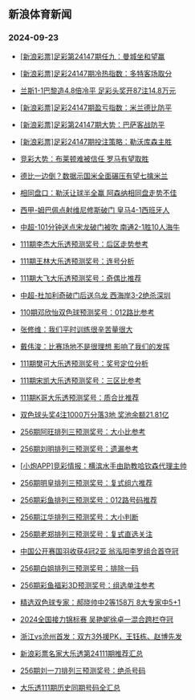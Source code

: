 ## 新浪体育新闻 
### 2024-09-23

+ [[新浪彩票]足彩第24147期任九：曼城坐和望赢](https://sports.sina.com.cn/l/2024-09-22/doc-incpypra8295294.shtml)

+ [[新浪彩票]足彩24147期冷热指数：多特客场取分](https://sports.sina.com.cn/l/2024-09-22/doc-incpytwu6119685.shtml)

+ [兰斯1-1巴黎造4.8倍冷平 足彩头奖开87注14.8万元](https://sports.sina.com.cn/l/2024-09-22/doc-incpypqu9498770.shtml)

+ [[新浪彩票]足彩24147期盈亏指数：米兰德比防平](https://sports.sina.com.cn/l/2024-09-22/doc-incpypra8295660.shtml)

+ [[新浪彩票]足彩第24147期大势：巴萨客战防平](https://sports.sina.com.cn/l/2024-09-22/doc-incpypqu9499220.shtml)

+ [[新浪彩票]足彩24147期投注策略：勒沃库森主胜](https://sports.sina.com.cn/l/2024-09-22/doc-incpypra8295490.shtml)

+ [竞彩大势：布莱顿难被信任 罗马有望取胜](https://sports.sina.com.cn/l/2024-09-22/doc-incpytwy8165314.shtml)

+ [德比一边倒？数据示国米全面碾压有望七擒米兰](https://sports.sina.com.cn/l/2024-09-22/doc-incpypqw6247350.shtml)

+ [相同盘口：勒沃让球半全赢 阿森纳相同盘走势不佳](https://sports.sina.com.cn/l/2024-09-22/doc-incpytwx1413951.shtml)

+ [西甲-姆巴佩点射维尼修斯破门 皇马4-1西班牙人](https://sports.sina.com.cn/g/laliga/2024-09-22/doc-incpypra8293818.shtml)

+ [中超-101分钟送点宋龙破门被吹 南通2-1胜10人海牛](https://sports.sina.com.cn/china/j/2024-09-22/doc-incpzvkm0866589.shtml)

+ [111期李杰大乐透预测奖号：后区走势参考](https://sports.sina.com.cn/l/2024-09-22/doc-incpzkus7846648.shtml)

+ [111期王林大乐透预测奖号：连号分析](https://sports.sina.com.cn/l/2024-09-22/doc-incpzkus7846599.shtml)

+ [111期大飞大乐透预测奖号：奇偶比推荐](https://sports.sina.com.cn/l/2024-09-22/doc-incpzkus7846874.shtml)

+ [中超-杜加利奇破门后送乌龙 西海岸3-2绝杀深圳](https://sports.sina.com.cn/china/j/2024-09-22/doc-incpzvkh5586176.shtml)

+ [110期邓欣怡双色球预测奖号：012路比参考](https://sports.sina.com.cn/l/2024-09-22/doc-incpzkuk9055026.shtml)

+ [张修维：我们平时训练很辛苦量很大](https://sports.sina.com.cn/china/j/2024-09-22/doc-incpzvkn7632364.shtml)

+ [戴伟浚：比赛场地不是很理想 影响了我们的发挥](https://sports.sina.com.cn/china/j/2024-09-22/doc-incpzvkm0855416.shtml)

+ [111期樊可大乐透预测奖号：奖号定位分析](https://sports.sina.com.cn/l/2024-09-22/doc-incpzkur1069810.shtml)

+ [111期宋凯大乐透预测奖号：三区比参考](https://sports.sina.com.cn/l/2024-09-22/doc-incpzent1200172.shtml)

+ [111期K哥大乐透预测奖号：质合比推荐](https://sports.sina.com.cn/l/2024-09-22/doc-incpzkur1069542.shtml)

+ [双色球头奖4注1000万分落3地 奖池余额21.81亿](https://sports.sina.com.cn/l/2024-09-22/doc-incpzvkh5599587.shtml)

+ [256期阿旺排列三预测奖号：大小比参考](https://sports.sina.com.cn/l/2024-09-22/doc-incpzkur1072463.shtml)

+ [256期刘明排列三预测奖号：遗漏参考](https://sports.sina.com.cn/l/2024-09-22/doc-incpzkus7849336.shtml)

+ [[小炮APP]竞彩情报：横滨水手由助教哈钦森代理主帅](https://sports.sina.com.cn/l/2024-09-22/doc-incpyyes6029930.shtml)

+ [256期明皇排列三预测奖号：复式组六推荐](https://sports.sina.com.cn/l/2024-09-22/doc-incpzkur1072058.shtml)

+ [256期彩鱼排列三预测奖号：012路号码推荐](https://sports.sina.com.cn/l/2024-09-22/doc-incpzkus7849554.shtml)

+ [256期江华排列三预测奖号：大小判断](https://sports.sina.com.cn/l/2024-09-22/doc-incpzkur1072329.shtml)

+ [256期老郑排列三预测奖号：复式直选关注](https://sports.sina.com.cn/l/2024-09-22/doc-incpzkus7849455.shtml)

+ [中国公开赛国羽收获4冠2亚 翁泓阳李罗组合首夺冠](https://sports.sina.com.cn/others/badmin/2024-09-22/doc-incpzvkn7627867.shtml)

+ [256期白姐排列三预测奖号：排除一码](https://sports.sina.com.cn/l/2024-09-22/doc-incpzkun5805277.shtml)

+ [256期彩鱼福彩3D预测奖号：组选单注参考](https://sports.sina.com.cn/l/2024-09-22/doc-incpzkus7848770.shtml)

+ [精选双色球专家：郝晓帅中2等158万 8大专家中5+1](https://sports.sina.com.cn/l/2024-09-22/doc-incpyyew8073620.shtml)

+ [2024全国接力锦标赛 吴艳妮徐卓一混合跨栏夺冠](https://sports.sina.com.cn/others/athletics/2024-09-22/doc-incpzvkm0866050.shtml)

+ [浙江vs沧州首发：双方3外援PK，王钰栋、赵博先发](https://sports.sina.com.cn/china/j/2024-09-22/doc-incpzvkn7628255.shtml)

+ [新浪彩票名家大乐透第24111期推荐汇总](https://sports.sina.com.cn/l/2024-09-22/doc-incpzent1199671.shtml)

+ [256期刘一刀排列三预测奖号：绝杀号码](https://sports.sina.com.cn/l/2024-09-22/doc-incpzkus7849253.shtml)

+ [大乐透111期历史同期号码全汇总](https://sports.sina.com.cn/l/2024-09-22/doc-incpzenn9179876.shtml)

